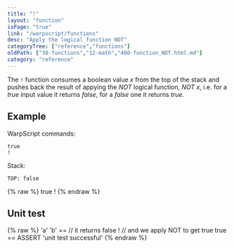 ```yaml
---
title: "!"
layout: "function"
isPage: "true"
link: "/warpscript/functions"
desc: "Apply the logical function NOT"
categoryTree: ["reference","functions"]
oldPath: ["30-functions","12-math","400-function_NOT.html.md"]
category: "reference"
---
```

 

The `!` function consumes a boolean value *x* from the top of the stack and pushes back the result of appying the *NOT* logical function, *NOT x*, i.e. for a *true* input value it returns *false*, for a *false* one it returns *true*.


## Example ##

WarpScript commands:

    true 
    !

Stack: 

    TOP: false


{% raw %}
<warp10-warpscript-widget backend="{{backend}}"  exec-endpoint="{{execEndpoint}}">true !
</warp10-warpscript-widget>
{% endraw %}    


## Unit test ##

{% raw %}
<warp10-warpscript-widget backend="{{backend}}"  exec-endpoint="{{execEndpoint}}">'a' 'b' ==    // it returns false
!                             // and we apply NOT to get true
true == ASSERT
'unit test successful'
</warp10-warpscript-widget>
{% endraw %}        
